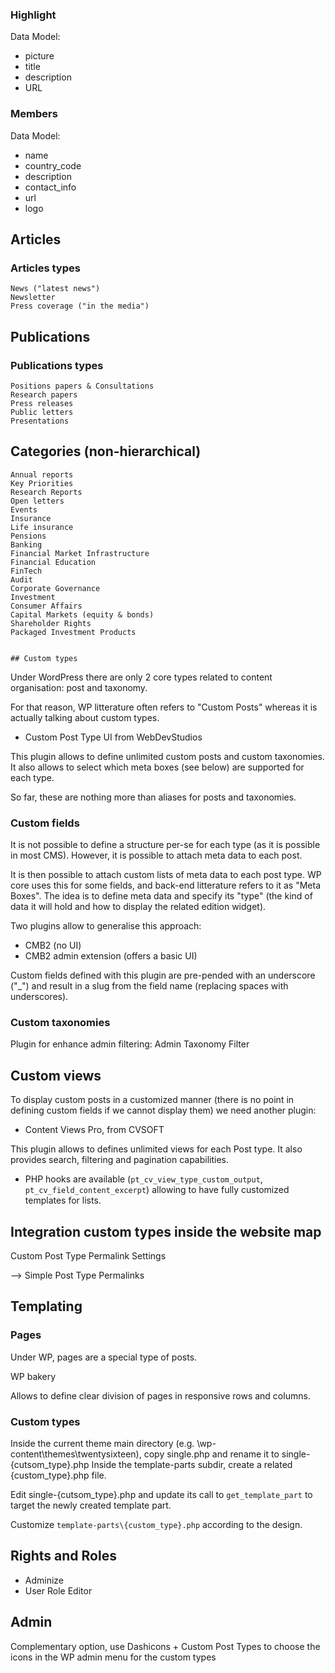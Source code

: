 ### Highlight
Data Model:
* picture
* title
* description
* URL


### Members
Data Model:
* name
* country_code
* description
* contact_info
* url
* logo

## Articles

### Articles types
	News ("latest news")
	Newsletter
	Press coverage ("in the media")
		
## Publications
	
	
### Publications types
	Positions papers & Consultations
	Research papers
	Press releases
	Public letters
	Presentations

## Categories (non-hierarchical)

	Annual reports
	Key Priorities
	Research Reports
	Open letters
	Events
	Insurance
	Life insurance
	Pensions
	Banking
	Financial Market Infrastructure
	Financial Education
	FinTech
	Audit
	Corporate Governance
	Investment
	Consumer Affairs
	Capital Markets (equity & bonds)
	Shareholder Rights
	Packaged Investment Products
	
	
	## Custom types 
Under WordPress there are only 2 core types related to content organisation: post and taxonomy.

For that reason, WP litterature often refers to "Custom Posts" whereas it is actually talking about custom types.

* Custom Post Type UI from WebDevStudios

This plugin allows to define unlimited custom posts and custom taxonomies.
It also allows to select which meta boxes (see below) are supported for each type.

So far, these are nothing more than aliases for posts and taxonomies.

### Custom fields

It is not possible to define a structure per-se for each type (as it is possible in most CMS).
However, it is possible to attach meta data to each post.

It is then possible to attach custom lists of meta data to each post type.
WP core uses this for some fields, and back-end litterature refers to it as "Meta Boxes".
The idea is to define meta data and specify its "type" (the kind of data it will hold and how to display the related edition widget).

Two plugins allow to generalise this approach:

* CMB2 (no UI)
* CMB2 admin extension (offers a basic UI)

Custom fields defined with this plugin are pre-pended with an underscore ("_") and result in a slug from the field name (replacing spaces with underscores).


### Custom taxonomies


Plugin for enhance admin filtering: Admin Taxonomy Filter

## Custom views

To display custom posts in a customized manner (there is no point in defining custom fields if we cannot display them) we need another plugin:

* Content Views Pro, from CVSOFT

This plugin allows to defines unlimited views for each Post type.
It also provides search, filtering and pagination capabilities.
+ PHP hooks are available (`pt_cv_view_type_custom_output`, `pt_cv_field_content_excerpt`) allowing to have fully customized templates for lists.


## Integration custom types inside the website map

Custom Post Type Permalink Settings

--> Simple Post Type Permalinks


## Templating

### Pages
Under WP, pages are a special type of posts.

WP bakery

Allows to define clear division of pages in responsive rows and columns.

### Custom types
Inside the current theme main directory (e.g. \wp-content\themes\twentysixteen), copy single.php and rename it to single-{cutsom_type}.php
Inside the template-parts subdir, create a related {custom_type}.php file.

Edit single-{cutsom_type}.php and update its call to `get_template_part` to target the newly created template part.

Customize `template-parts\{custom_type}.php` according to the design.

## Rights and Roles

* Adminize
* User Role Editor

## Admin

Complementary option, use Dashicons + Custom Post Types
to choose the icons in the WP admin menu for the custom types